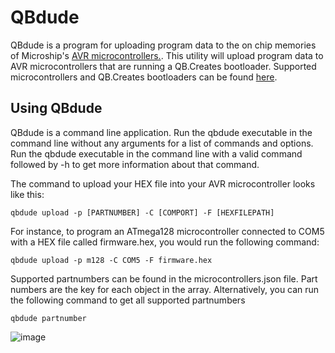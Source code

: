 # QBdude

QBdude is a program for uploading program data to the on chip memories of Microship's <a href="https://en.wikipedia.org/wiki/AVR_microcontrollers">AVR microcontrollers.</a>. This utility will upload program data to AVR microcontrollers that are running a QB.Creates bootloader. Supported microcontrollers and QB.Creates bootloaders can be found <a href="https://github.com/qb-creates/avr-bootloaders">here</a>.

## Using QBdude 
QBdude is a command line application. Run the qbdude executable in the command line without any arguments for a list of commands and options. Run the qbdude executable in the command line with a valid command followed by -h to get more information about that command.

The command to upload your HEX file into your AVR microcontroller looks like this:
```
qbdude upload -p [PARTNUMBER] -C [COMPORT] -F [HEXFILEPATH]
```
For instance, to program an ATmega128 microcontroller connected to COM5 with a HEX file called firmware.hex, you would run the following command:
```
qbdude upload -p m128 -C COM5 -F firmware.hex
```
Supported partnumbers can be found in the microcontrollers.json file. Part numbers are the key for each object in the array. 
Alternatively, you can run the following command to get all supported partnumbers
```
qbdude partnumber
```
![image](https://github.com/qb-creates/qbdude/assets/79540225/4a3cb8ff-6d25-479b-948c-3cc0735b8197)

